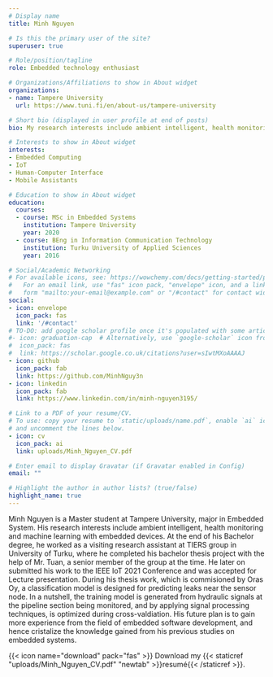 ```yaml
---
# Display name
title: Minh Nguyen

# Is this the primary user of the site?
superuser: true

# Role/position/tagline
role: Embedded technology enthusiast

# Organizations/Affiliations to show in About widget
organizations:
- name: Tampere University
  url: https://www.tuni.fi/en/about-us/tampere-university

# Short bio (displayed in user profile at end of posts)
bio: My research interests include ambient intelligent, health monitoring and personal localisation technologies.

# Interests to show in About widget
interests:
- Embedded Computing
- IoT
- Human-Computer Interface
- Mobile Assistants

# Education to show in About widget
education:
  courses:
  - course: MSc in Embedded Systems
    institution: Tampere University
    year: 2020
  - course: BEng in Information Communication Technology
    institution: Turku University of Applied Sciences
    year: 2016

# Social/Academic Networking
# For available icons, see: https://wowchemy.com/docs/getting-started/page-builder/#icons
#   For an email link, use "fas" icon pack, "envelope" icon, and a link in the
#   form "mailto:your-email@example.com" or "/#contact" for contact widget.
social:
- icon: envelope
  icon_pack: fas
  link: '/#contact'
# TO-DO: add google scholar profile once it's populated with some articles
#- icon: graduation-cap  # Alternatively, use `google-scholar` icon from `ai` icon pack
#  icon_pack: fas
#  link: https://scholar.google.co.uk/citations?user=sIwtMXoAAAAJ
- icon: github
  icon_pack: fab
  link: https://github.com/MinhNguy3n
- icon: linkedin
  icon_pack: fab
  link: https://www.linkedin.com/in/minh-nguyen3195/

# Link to a PDF of your resume/CV.
# To use: copy your resume to `static/uploads/name.pdf`, enable `ai` icons in `params.toml`, 
# and uncomment the lines below.
- icon: cv
  icon_pack: ai
  link: uploads/Minh_Nguyen_CV.pdf

# Enter email to display Gravatar (if Gravatar enabled in Config)
email: ""

# Highlight the author in author lists? (true/false)
highlight_name: true
---
```


Minh Nguyen is a Master student at Tampere University, major in Embedded System. His research interests include ambient intelligent, health monitoring and machine learning with embedded devices. At the end of his Bachelor degree, he worked as a visiting research assistant at TIERS group in University of Turku, where he completed his bachelor thesis project with the help of Mr. Tuan, a senior member of the group at the time. He later on submitted his work to the IEEE IoT 2021 Conference and was accepted for Lecture presentation. During his thesis work, which is commisioned by Oras Oy, a classification model is designed for predicting leaks near the sensor node. In a nutshell, the training model is generated from hydraulic signals at the pipeline section being monitored, and by applying signal processing techniques, is optimized during cross-valdiation. His future plan is to gain more experience from the field of embedded software development, and hence cristalize the knowledge gained from his previous studies on embedded systems.

{{< icon name="download" pack="fas" >}} Download my {{< staticref "uploads/Minh_Nguyen_CV.pdf" "newtab" >}}resumé{{< /staticref >}}.
